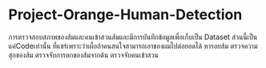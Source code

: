 # Project-Orange-Human-Detection
การตรวจสอบสภาพของส้มและคนเข้าสวนส้มและมีการบันทึกข้อมูลเพื่อเก็บเป็น Dataset
ส่วนนี้เป็นแค่Codeเท่านั้น ที่แชร์เพราะว่าเผื่อถ้าคนสนใจสามารถเอาของผมไปต่อยอดได้
หารอยส้ม ตรวจความสุกของส้ม ตรวจจับการตกของส้มจากต้น ตรวจจับคนเข้าสวน 
